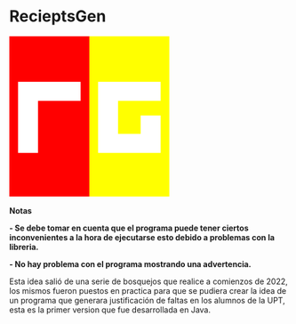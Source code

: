 # RecieptsGen

![Logo](https://github.com/EViasValdez/2722-Estancia-II-RecieptsGen/blob/main/RecieptsGen/src/imagenes/logonuevo288.png)

<!----Notas---->
**Notas**

**- Se debe tomar en cuenta que el programa puede tener ciertos inconvenientes a la hora de ejecutarse esto debido a problemas con la libreria.**

**- No hay problema con el programa mostrando una advertencia.**
<!----Separador de las notas---->

<!----Directorio con descripción de los programas---->
Esta idea salió de una serie de bosquejos que realice a comienzos de 2022, los mismos fueron puestos en practica para que se pudiera crear la idea de un programa que generara justificación de faltas en los alumnos de la UPT, esta es la primer version que fue desarrollada en Java.
<!----Separador del directorio con descripción de los programas---->